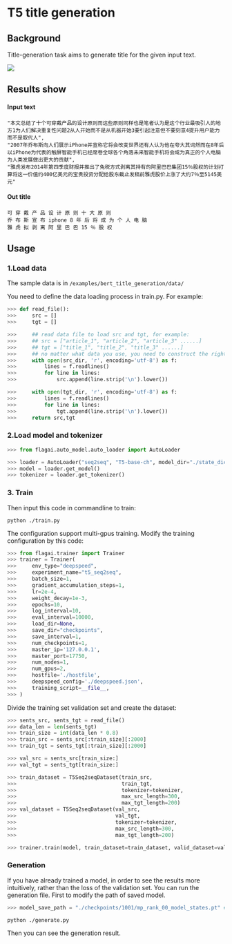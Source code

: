 # T5 title generation

## Background
Title-generation task aims to generate title for the given input text.


![](./img/t5_seq2seq.png)

## Results show

#### Input text
```
"本文总结了十个可穿戴产品的设计原则而这些原则同样也是笔者认为是这个行业最吸引人的地方1为人们解决重复性问题2从人开始而不是从机器开始3要引起注意但不要刻意4提升用户能力而不是取代人",
"2007年乔布斯向人们展示iPhone并宣称它将会改变世界还有人认为他在夸大其词然而在8年后以iPhone为代表的触屏智能手机已经席卷全球各个角落未来智能手机将会成为真正的个人电脑为人类发展做出更大的贡献",
"雅虎发布2014年第四季度财报并推出了免税方式剥离其持有的阿里巴巴集团15％股权的计划打算将这一价值约400亿美元的宝贵投资分配给股东截止发稿前雅虎股价上涨了大约7％至5145美元"
```
#### Out title
```
可 穿 戴 产 品 设 计 原 则 十 大 原 则
乔 布 斯 宣 布 iphone 8 年 后 将 成 为 个 人 电 脑
雅 虎 拟 剥 离 阿 里 巴 巴 15 ％ 股 权
```
## Usage

### 1.Load data
The sample data is in `/examples/bert_title_generation/data/`

You need to define the data loading process in train.py. For example:
```python
>>> def read_file():
>>>     src = []
>>>     tgt = []

>>>     ## read data file to load src and tgt, for example:
>>>     ## src = ["article_1", "article_2", "article_3" ......]
>>>     ## tgt = ["title_1", "title_2", "title_3" ......]
>>>     ## no matter what data you use, you need to construct the right src and tgt.
>>>     with open(src_dir, 'r', encoding='utf-8') as f:
>>>         lines = f.readlines()
>>>         for line in lines:
>>>             src.append(line.strip('\n').lower())

>>>     with open(tgt_dir, 'r', encoding='utf-8') as f:
>>>         lines = f.readlines()
>>>         for line in lines:
>>>             tgt.append(line.strip('\n').lower())
>>>     return src,tgt
```

### 2.Load model and tokenizer

```python
>>> from flagai.auto_model.auto_loader import AutoLoader

>>> loader = AutoLoader("seq2seq", "T5-base-ch", model_dir="./state_dict/")
>>> model = loader.get_model()
>>> tokenizer = loader.get_tokenizer()
```

### 3. Train
Then input this code in commandline to train:
```commandline
python ./train.py
```
The configuration support multi-gpus training.
Modify the training configuration by this code:
```python
>>> from flagai.trainer import Trainer
>>> trainer = Trainer(
>>>     env_type="deepspeed",
>>>     experiment_name="t5_seq2seq",
>>>     batch_size=1,
>>>     gradient_accumulation_steps=1,
>>>     lr=2e-4,
>>>     weight_decay=1e-3,
>>>     epochs=10,
>>>     log_interval=10,
>>>     eval_interval=10000,
>>>     load_dir=None,
>>>     save_dir="checkpoints",
>>>     save_interval=1,
>>>     num_checkpoints=1,
>>>     master_ip='127.0.0.1',
>>>     master_port=17750,
>>>     num_nodes=1,
>>>     num_gpus=2,
>>>     hostfile='./hostfile',
>>>     deepspeed_config='./deepspeed.json',
>>>     training_script=__file__,
>>> )
```
Divide the training set validation set and create the dataset:
```python
>>> sents_src, sents_tgt = read_file()
>>> data_len = len(sents_tgt)
>>> train_size = int(data_len * 0.8)
>>> train_src = sents_src[:train_size][:2000]
>>> train_tgt = sents_tgt[:train_size][:2000]

>>> val_src = sents_src[train_size:]
>>> val_tgt = sents_tgt[train_size:]

>>> train_dataset = T5Seq2seqDataset(train_src,
>>>                                  train_tgt,
>>>                                  tokenizer=tokenizer,
>>>                                  max_src_length=300,
>>>                                  max_tgt_length=200)
>>> val_dataset = T5Seq2seqDataset(val_src,
>>>                                val_tgt,
>>>                                tokenizer=tokenizer,
>>>                                max_src_length=300,
>>>                                max_tgt_length=200)

>>> trainer.train(model, train_dataset=train_dataset, valid_dataset=val_dataset)
```

### Generation
If you have already trained a model, in order to see the results more intuitively, rather than the loss of the validation set.
You can run the generation file.
First to modify the path of saved model.
```python
>>> model_save_path = "./checkpoints/1001/mp_rank_00_model_states.pt" ## 1001 is example, you need modify the number.
```
```commandline
python ./generate.py
```
Then you can see the generation result.

